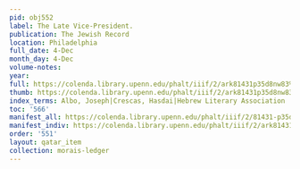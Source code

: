 ```yaml
---
pid: obj552
label: The Late Vice-President.
publication: The Jewish Record
location: Philadelphia
full_date: 4-Dec
month_day: 4-Dec
volume-notes:
year:
full: https://colenda.library.upenn.edu/phalt/iiif/2/ark81431p35d8nw83%2FSHA256E-s7249793--ff9a6ac5e10608674ab96ede4cd8537abdd45c15f013d06cd5058cda07de6e45.jpeg/full/3500,/0/default.jpg
thumb: https://colenda.library.upenn.edu/phalt/iiif/2/ark81431p35d8nw83%2FSHA256E-s7249793--ff9a6ac5e10608674ab96ede4cd8537abdd45c15f013d06cd5058cda07de6e45.jpeg/full/!200,200/0/default.jpg
index_terms: Albo, Joseph|Crescas, Hasdai|Hebrew Literary Association
toc: '566'
manifest_all: https://colenda.library.upenn.edu/phalt/iiif/2/81431-p35d8nw83/manifest
manifest_indiv: https://colenda.library.upenn.edu/phalt/iiif/2/ark81431p35d8nw83%2FSHA256E-s7249793--ff9a6ac5e10608674ab96ede4cd8537abdd45c15f013d06cd5058cda07de6e45.jpeg
order: '551'
layout: qatar_item
collection: morais-ledger
---
```

